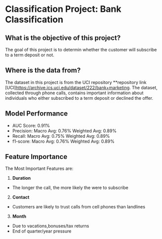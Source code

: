 # Classification Project: Bank Classification

## What is the objective of this project?
The goal of this project is to determin whether the customer will subscribe to a term deposit or not.

## Where is the data from?
The dataset in this project is from the UCI repository **repository link [UCI]https://archive.ics.uci.edu/dataset/222/bank+marketing. The dataset, collected through phone calls, contains important information about individuals who either
subscribed to a term deposit or declined the offer.

## Model Performance
- AUC Score: 0.91% 
- Precision: Macro Avg: 0.76% 
            Weighted Avg: 0.89%
- Recall: Macro Avg: 0.75%
         Weighted Avg: 0.89%
- f1-score: Macro Avg: 0.76%
           Weighted Avg: 0.89%

## Feature Importance
The Most Important Features are:
1. **Duration**
  - The longer the call, the more likely the were to subscribe 
2. **Contact**
  - Customers are likely to trust calls from cell phones than landlines 
3. **Month**
 - Due to vacations,bonuses/tax returns
 - End of quarter/year pressure 
